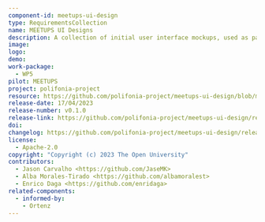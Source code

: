 ```yaml
---
component-id: meetups-ui-design
type: RequirementsCollection
name: MEETUPS UI Designs
description: A collection of initial user interface mockups, used as part of the the initial application requirements for building the MEETUPS pilot application interface
image:
logo:
demo:
work-package: 
  - WP5
pilot: MEETUPS
project: polifonia-project
resource: https://github.com/polifonia-project/meetups-ui-design/blob/main/meetups-ui-initial-designs.pdf
release-date: 17/04/2023
release-number: v0.1.0
release-link: https://github.com/polifonia-project/meetups-ui-design/releases/tag/v0.1.0
doi:
changelog: https://github.com/polifonia-project/meetups-ui-design/releases/tag/v0.1.0
license:
  - Apache-2.0
copyright: "Copyright (c) 2023 The Open University"
contributors:
  - Jason Carvalho <https://github.com/JaseMK>
  - Alba Morales-Tirado <https://github.com/albamoralest>
  - Enrico Daga <https://github.com/enridaga>
related-components:
  - informed-by:
    - Ortenz
---
```

